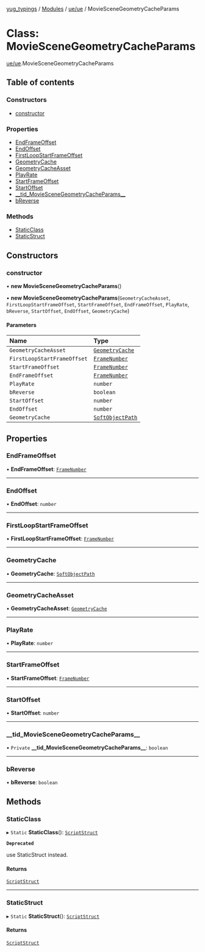 [yug_typings](../README.md) / [Modules](../modules.md) / [ue/ue](../modules/ue_ue.md) / MovieSceneGeometryCacheParams

# Class: MovieSceneGeometryCacheParams

[ue/ue](../modules/ue_ue.md).MovieSceneGeometryCacheParams

## Table of contents

### Constructors

- [constructor](ue_ue.MovieSceneGeometryCacheParams.md#constructor)

### Properties

- [EndFrameOffset](ue_ue.MovieSceneGeometryCacheParams.md#endframeoffset)
- [EndOffset](ue_ue.MovieSceneGeometryCacheParams.md#endoffset)
- [FirstLoopStartFrameOffset](ue_ue.MovieSceneGeometryCacheParams.md#firstloopstartframeoffset)
- [GeometryCache](ue_ue.MovieSceneGeometryCacheParams.md#geometrycache)
- [GeometryCacheAsset](ue_ue.MovieSceneGeometryCacheParams.md#geometrycacheasset)
- [PlayRate](ue_ue.MovieSceneGeometryCacheParams.md#playrate)
- [StartFrameOffset](ue_ue.MovieSceneGeometryCacheParams.md#startframeoffset)
- [StartOffset](ue_ue.MovieSceneGeometryCacheParams.md#startoffset)
- [\_\_tid\_MovieSceneGeometryCacheParams\_\_](ue_ue.MovieSceneGeometryCacheParams.md#__tid_moviescenegeometrycacheparams__)
- [bReverse](ue_ue.MovieSceneGeometryCacheParams.md#breverse)

### Methods

- [StaticClass](ue_ue.MovieSceneGeometryCacheParams.md#staticclass)
- [StaticStruct](ue_ue.MovieSceneGeometryCacheParams.md#staticstruct)

## Constructors

### constructor

• **new MovieSceneGeometryCacheParams**()

• **new MovieSceneGeometryCacheParams**(`GeometryCacheAsset`, `FirstLoopStartFrameOffset`, `StartFrameOffset`, `EndFrameOffset`, `PlayRate`, `bReverse`, `StartOffset`, `EndOffset`, `GeometryCache`)

#### Parameters

| Name | Type |
| :------ | :------ |
| `GeometryCacheAsset` | [`GeometryCache`](ue_ue.GeometryCache.md) |
| `FirstLoopStartFrameOffset` | [`FrameNumber`](ue_ue.FrameNumber.md) |
| `StartFrameOffset` | [`FrameNumber`](ue_ue.FrameNumber.md) |
| `EndFrameOffset` | [`FrameNumber`](ue_ue.FrameNumber.md) |
| `PlayRate` | `number` |
| `bReverse` | `boolean` |
| `StartOffset` | `number` |
| `EndOffset` | `number` |
| `GeometryCache` | [`SoftObjectPath`](ue_ue.SoftObjectPath.md) |

## Properties

### EndFrameOffset

• **EndFrameOffset**: [`FrameNumber`](ue_ue.FrameNumber.md)

___

### EndOffset

• **EndOffset**: `number`

___

### FirstLoopStartFrameOffset

• **FirstLoopStartFrameOffset**: [`FrameNumber`](ue_ue.FrameNumber.md)

___

### GeometryCache

• **GeometryCache**: [`SoftObjectPath`](ue_ue.SoftObjectPath.md)

___

### GeometryCacheAsset

• **GeometryCacheAsset**: [`GeometryCache`](ue_ue.GeometryCache.md)

___

### PlayRate

• **PlayRate**: `number`

___

### StartFrameOffset

• **StartFrameOffset**: [`FrameNumber`](ue_ue.FrameNumber.md)

___

### StartOffset

• **StartOffset**: `number`

___

### \_\_tid\_MovieSceneGeometryCacheParams\_\_

• `Private` **\_\_tid\_MovieSceneGeometryCacheParams\_\_**: `boolean`

___

### bReverse

• **bReverse**: `boolean`

## Methods

### StaticClass

▸ `Static` **StaticClass**(): [`ScriptStruct`](ue_ue.ScriptStruct.md)

**`Deprecated`**

use StaticStruct instead.

#### Returns

[`ScriptStruct`](ue_ue.ScriptStruct.md)

___

### StaticStruct

▸ `Static` **StaticStruct**(): [`ScriptStruct`](ue_ue.ScriptStruct.md)

#### Returns

[`ScriptStruct`](ue_ue.ScriptStruct.md)
